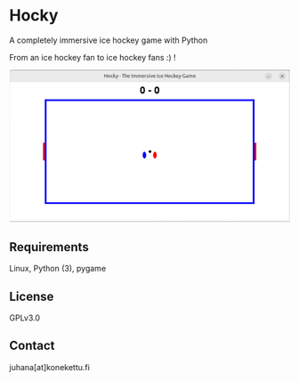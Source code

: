 # Hocky
A completely immersive ice hockey game with Python

From an ice hockey fan to ice hockey fans :) !

![alt text](img/hocky.png "Hocky")

## Requirements
Linux, Python (3), pygame

## License
GPLv3.0

## Contact
juhana[at]konekettu.fi
